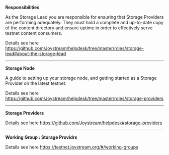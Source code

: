 **Responsibilities**

As the Storage Lead you are responsible for ensuring that Storage Providers are performing adequately. They must hold a complete and up-to-date copy of the content directory and ensure uptime in order to effectively serve testnet content consumers.

Details see here https://github.com/Joystream/helpdesk/tree/master/roles/storage-lead#about-the-storage-lead

-------------------------------------------------------

**Storage Node**

A guide to setting up your storage node, and getting started as a Storage Provider on the latest testnet.

Details see here https://github.com/Joystream/helpdesk/tree/master/roles/storage-providers


-------------------------------------------------------

**Storage Providers**

Details see here https://github.com/Joystream/helpdesk#storage-providers


-------------------------------------------------------

**Working Group : Storage Providrs**

Details see here https://testnet.joystream.org/#/working-groups
